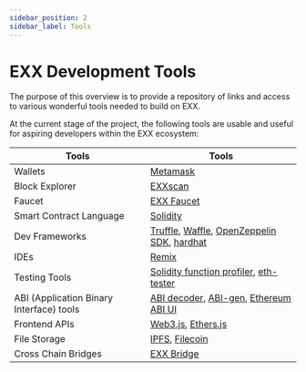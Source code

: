 ```yaml
---
sidebar_position: 2
sidebar_label: Tools
---
```



# EXX Development Tools 

The purpose of this overview is to provide a repository of links and access to various wonderful tools needed to build on EXX.

At the current stage of the project, the following tools are usable and useful for aspiring developers within the EXX ecosystem: 


| Tools | Tools |
|-----------------------|------------------------------------|
|Wallets | [Metamask](https://metamask.io/) |
|Block Explorer| [EXXscan](https://testnet.exxscan.com) |
|Faucet| [EXX Faucet](https://faucet.exx.network)  |
|Smart Contract Language| [Solidity ](https://solidity.readthedocs.io/en/latest/)  |
|Dev Frameworks| [Truffle](https://trufflesuite.com/), [Waffle](https://getwaffle.io/), [OpenZeppelin SDK](https://openzeppelin.com/sdk/), [hardhat](https://hardhat.org/)  |
|IDEs | [Remix](https://remix.ethereum.org/) |
|Testing Tools | [Solidity function profiler](https://github.com/EricR/sol-function-profiler), [eth-tester](https://github.com/ethereum/eth-tester) |
|ABI (Application Binary Interface) tools | [ABI decoder](https://github.com/ConsenSys/abi-decoder), [ABI-gen](https://github.com/0xProject/0x-monorepo/tree/development/packages/abi-gen), [Ethereum ABI UI](https://github.com/hiddentao/ethereum-abi-ui) |
|Frontend APIs | [Web3.js](https://github.com/ethereum/web3.js/), [Ethers.js](https://github.com/ethers-io/ethers.js/) |
|File Storage | [IPFS](https://ipfs.io/), [Filecoin](https://filecoin.io/) |
|Cross Chain Bridges | [EXX Bridge](https://bridge.exx.network) |



